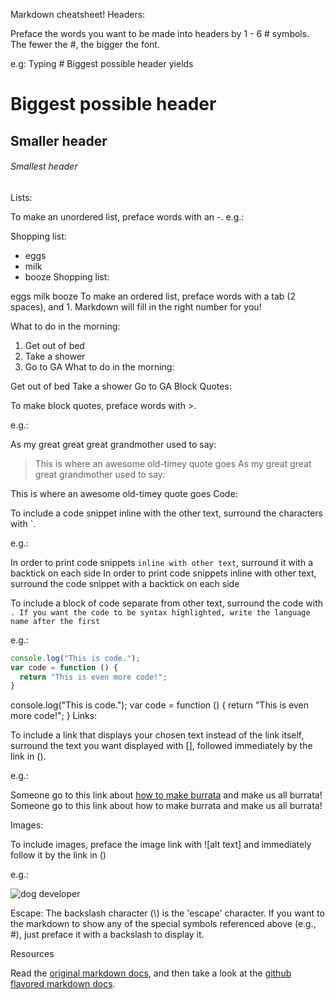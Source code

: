 Markdown cheatsheet!
Headers:

Preface the words you want to be made into headers by 1 - 6 # symbols. The fewer the #, the bigger the font.

e.g:
Typing \# Biggest possible header yields
# Biggest possible header
## Smaller header
###### Smallest header

Lists:

To make an unordered list, preface words with an -. e.g.:

Shopping list:
- eggs
- milk
- booze
Shopping list:

eggs
milk
booze
To make an ordered list, preface words with a tab (2 spaces), and 1. Markdown will fill in the right number for you!

What to do in the morning:
  1. Get out of bed
  1. Take a shower
  1. Go to GA
What to do in the morning:

Get out of bed
Take a shower
Go to GA
Block Quotes:

To make block quotes, preface words with >.

e.g.:

As my great great great grandmother used to say:
> This is where an awesome old-timey quote goes
As my great great great grandmother used to say:

This is where an awesome old-timey quote goes
Code:

To include a code snippet inline with the other text, surround the characters with `.

e.g.:

In order to print code snippets `inline with other text`, surround it with a backtick on each side
In order to print code snippets inline with other text, surround the code snippet with a backtick on each side

To include a block of code separate from other text, surround the code with ```. If you want the code to be syntax highlighted, write the language name after the first ```

e.g.:

```javascript
console.log("This is code.");
var code = function () {
  return "This is even more code!";
}
```
console.log("This is code.");
var code = function () {
  return "This is even more code!";
}
Links:

To include a link that displays your chosen text instead of the link itself, surround the text you want displayed with [], followed immediately by the link in ().

e.g.:

Someone go to this link about [how to make burrata](http://www.foodrepublic.com/2014/04/29/you-can-totally-do-how-make-burrata) and make us all burrata!
Someone go to this link about how to make burrata and make us all burrata!

Images:

To include images, preface the image link with ![alt text] and immediately follow it by the link in ()

e.g.:

![dog developer](http://i1.kym-cdn.com/photos/images/original/000/234/765/b7e.jpg)

Escape:
The backslash character (\\) is the 'escape' character. If you want to the markdown to show any of the special symbols referenced above (e.g., \#), just preface it with a backslash to display it.

Resources

Read the [original markdown docs](http://daringfireball.net/projects/markdown/syntax), and then take a look at the [github flavored markdown docs](https://help.github.com/articles/working-with-advanced-formatting/).
